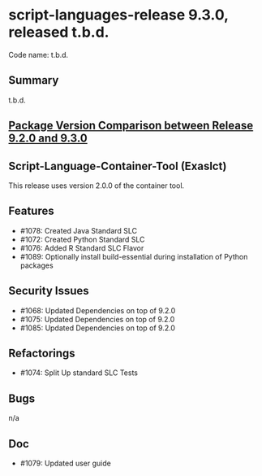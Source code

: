 # script-languages-release 9.3.0, released t.b.d.

Code name: t.b.d.

## Summary

t.b.d. 

## [Package Version Comparison between Release 9.2.0 and 9.3.0](package_diffs/9.3.0/README.md)

## Script-Language-Container-Tool (Exaslct)

This release uses version 2.0.0 of the container tool.

## Features

  - #1078: Created Java Standard SLC
  - #1072: Created Python Standard SLC 
  - #1076: Added R Standard SLC Flavor
  - #1089: Optionally install build-essential during installation of Python packages

## Security Issues

 - #1068: Updated Dependencies on top of 9.2.0 
 - #1075: Updated Dependencies on top of 9.2.0
 - #1085: Updated Dependencies on top of 9.2.0

## Refactorings

 - #1074: Split Up standard SLC Tests

## Bugs

 n/a

## Doc

  - #1079: Updated user guide
